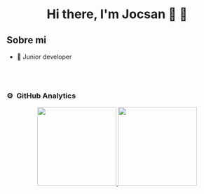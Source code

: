 

<div align="center">
<h1 align="center">Hi there, I'm Jocsan 👋 👋</h1>
</div>




## Sobre mi

- 📲 Junior developer
<br>
                                                                     
</div>

<br>

### ⚙️ &nbsp;GitHub Analytics

<p align="center">
<a href="https://github.com/JocsanPerezC">
  <img height="180em" src="https://github-readme-stats-eight-theta.vercel.app/api?username=JocsanPerezC&show_icons=true&theme=algolia&include_all_commits=true&count_private=true"/>
  <img height="180em" src="https://github-readme-stats-eight-theta.vercel.app/api/top-langs/?username=JocsanPerezC&layout=compact&langs_count=8&theme=algolia"/>
</a>
</p>
